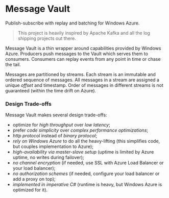 Message Vault
=============

Publish-subscribe with replay and batching for Windows Azure.


> This project is heavily inspired by Apache Kafka and all the log shipping projects out there. 



Message Vault is a thin wrapper around capabilities provided by Windows Azure. Producers push messages to the Vault which serves them to consumers. Consumers can replay events from any point in time or chase the tail.

Messages are partitioned by streams. Each stream is an immutable and ordered sequence of messages. All messages in a stream are assigned a unique _offset_ and timestamp. Order of messages in different streams is not guaranteed (within the time drift on Azure).

### Design Trade-offs

Message Vault makes several design trade-offs:

* optimize for _high throughput_ over _low latency_;
* prefer _code simplicity_ over _complex performance optimizations_;
* _http protocol_ instead of _binary protocol_;
* _rely on Windows Azure_ to do all the heavy-lifting (this simplifies code, but couples implementation to Azure);
* _high-availability via master-slave setup_ (uptime is limited by Azure uptime, no writes during failover);
* _no channel encryption_ (if needed, use SSL with Azure Load Balancer or your load balancer);
* _no authorization schemes_ (if needed, configure your load balancer or add a proxy on top);
* _implemented in imperative C#_ (runtime is heavy, but Windows Azure is optimized for it).
